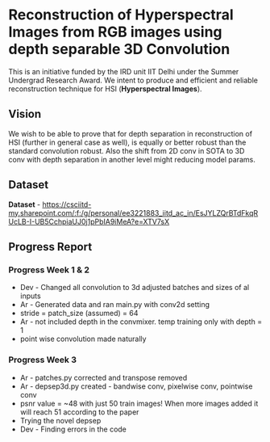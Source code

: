 # Reconstruction of Hyperspectral Images from RGB images using depth separable 3D Convolution
This is an initiative funded by the IRD unit IIT Delhi under the Summer Undergrad Research Award. We intent to produce and efficient and reliable reconstruction technique for HSI (**Hyperspectral Images**).

## Vision

We wish to be able to prove that for depth separation in reconstruction of HSI (further in general case as well), is equally or better robust than the standard convolution robust. Also the shift from 2D conv in SOTA to 3D conv with depth separation in another level might reducing model params.

## Dataset

**Dataset** - https://csciitd-my.sharepoint.com/:f:/g/personal/ee3221883_iitd_ac_in/EsJYLZQrBTdFkqRUcLB-I-UB5CchpiaUJ0j1pPbIA9iMeA?e=XTV7sX

## Progress Report

### Progress Week 1 & 2

  - Dev - Changed all convolution to 3d adjusted batches and sizes of al inputs
  - Ar - Generated data and ran main.py with conv2d setting
  - stride = patch_size (assumed) = 64
  - Ar - not included depth in the convmixer. temp training only with depth = 1
  - point wise convolution made naturally

### Progress Week 3

  - Ar - patches.py corrected and transpose removed
  - Ar - depsep3d.py created - bandwise conv, pixelwise conv, pointwise conv
  - psnr value = ~48 with just 50 train images! When more images added it will reach 51 according to the paper
  - Trying the novel depsep
  - Dev - Finding errors in the code
